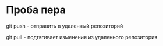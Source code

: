 # Проба пера

git push - отправить в удаленный репозиторий

git pull - подтягивает изменения из удаленного репозитория
